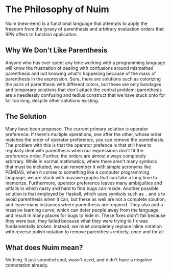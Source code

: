 # The Philosophy of Nuim

Nuim (new-eem) is a functional language that attempts to apply the 
freedom from the tyrany of parenthesis and arbitrary evaluation orders 
that RPN offers to function application. 

## Why We Don't Like Parenthesis

Anyone who has ever spent any time working with a programming language 
will know the frustration of dealing with confusions around mismathed 
parenthesis and not knowing what's happening because of the mass of 
parenthesis in the expression. Sure, there are solutions such as 
colorizing the pairs of parenthesis with different colors, but these are 
only bandages and temporary solutions that don't attack the central 
problem: parenthesis are a needlessly confusing and tedius construct 
that we have stuck onto for far too long, despite other solutions 
existing.

## The Solution

Many have been proposed. The current primary solution is operator 
preference. If there's multiple operations, one after the other, whose 
order matches the order of operator preference, you can remove the 
parenthesis. The problem with this is that the operator prefence is that 
still have to regularly deal with parenthesis when our expressions don't 
fit the preference order. Further, the orders are almost always 
completely arbitrary. While in normal mathmatics, where there aren't 
many symbols that must be included, we can remember it with simple 
acronyms like PEMDAS, when it comes to something like a computer 
programming language, we are stuck with massive graphs that can take a 
long time to memorize. Furthermore, operator preference leaves many 
ambiguities and pitfalls in which nasty and hard to find bugs can 
reside. Another possible solution is that employed by Haskell, which 
uses symbols such as `.` and `$` to avoid parenthesis when it can, but 
these as well are not a complete solution, and leave many instances 
where parenthesis are required. They also add a massive learning curve, 
which can deter people away from the language, and result in many places 
for bugs to hide in. These fixes didn't fail because they were bad, they 
failed because what they were trying to fix was fundamentally broken. 
Instead, we must completely replace inline notation with reverse polish 
notation to remove parenthesis entirely, once and for all.

## What does Nuim mean?

Nothing. It just sounded cool, wasn't used, and didn't have a negative 
connotation already.